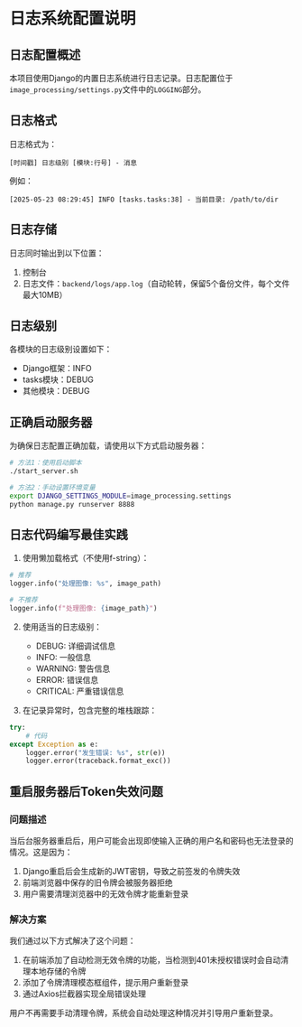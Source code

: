 # 日志系统配置说明

## 日志配置概述

本项目使用Django的内置日志系统进行日志记录。日志配置位于`image_processing/settings.py`文件中的`LOGGING`部分。

## 日志格式

日志格式为：
```
[时间戳] 日志级别 [模块:行号] - 消息
```

例如：
```
[2025-05-23 08:29:45] INFO [tasks.tasks:38] - 当前目录: /path/to/dir
```

## 日志存储

日志同时输出到以下位置：
1. 控制台
2. 日志文件：`backend/logs/app.log`（自动轮转，保留5个备份文件，每个文件最大10MB）

## 日志级别

各模块的日志级别设置如下：
- Django框架：INFO
- tasks模块：DEBUG
- 其他模块：DEBUG

## 正确启动服务器

为确保日志配置正确加载，请使用以下方式启动服务器：

```bash
# 方法1：使用启动脚本
./start_server.sh

# 方法2：手动设置环境变量
export DJANGO_SETTINGS_MODULE=image_processing.settings
python manage.py runserver 8888
```

## 日志代码编写最佳实践

1. 使用懒加载格式（不使用f-string）：
```python
# 推荐
logger.info("处理图像: %s", image_path)

# 不推荐
logger.info(f"处理图像: {image_path}")
```

2. 使用适当的日志级别：
   - DEBUG: 详细调试信息
   - INFO: 一般信息
   - WARNING: 警告信息
   - ERROR: 错误信息
   - CRITICAL: 严重错误信息

3. 在记录异常时，包含完整的堆栈跟踪：
```python
try:
    # 代码
except Exception as e:
    logger.error("发生错误: %s", str(e))
    logger.error(traceback.format_exc())
```

## 重启服务器后Token失效问题

### 问题描述

当后台服务器重启后，用户可能会出现即使输入正确的用户名和密码也无法登录的情况。这是因为：

1. Django重启后会生成新的JWT密钥，导致之前签发的令牌失效
2. 前端浏览器中保存的旧令牌会被服务器拒绝
3. 用户需要清理浏览器中的无效令牌才能重新登录

### 解决方案

我们通过以下方式解决了这个问题：

1. 在前端添加了自动检测无效令牌的功能，当检测到401未授权错误时会自动清理本地存储的令牌
2. 添加了令牌清理模态框组件，提示用户重新登录
3. 通过Axios拦截器实现全局错误处理

用户不再需要手动清理令牌，系统会自动处理这种情况并引导用户重新登录。 